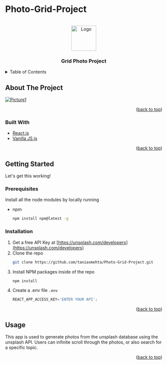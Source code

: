 # Photo-Grid-Project
<div id="top"></div>


<!-- PROJECT LOGO -->
<br />
<div align="center">
  <a href="https://res.cloudinary.com/crunchbase-production/image/upload/c_lpad,h_256,w_256,f_auto,q_auto:eco,dpr_1/tbvbvipimh2camf5nb2q">
    <img src="https://res.cloudinary.com/crunchbase-production/image/upload/c_lpad,h_256,w_256,f_auto,q_auto:eco,dpr_1/tbvbvipimh2camf5nb2q" alt="Logo" width="80" height="80">
  </a>

<h3 align="center">Grid Photo Project</h3>

</div>



<!-- TABLE OF CONTENTS -->
<details>
  <summary>Table of Contents</summary>
  <ol>
    <li>
      <a href="#about-the-project">About The Project</a>
      <ul>
        <li><a href="#built-with">Built With</a></li>
      </ul>
    </li>
    <li>
      <a href="#getting-started">Getting Started</a>
      <ul>
        <li><a href="#prerequisites">Prerequisites</a></li>
        <li><a href="#installation">Installation</a></li>
      </ul>
    </li>
    <li><a href="#usage">Usage</a></li>
  </ol>
</details>



<!-- ABOUT THE PROJECT -->
## About The Project

<a href="https://imgbb.com/"><img src="https://i.ibb.co/XyB9T6x/Picture1.png" alt="Picture1" border="0" /></a>

<p align="right">(<a href="#top">back to top</a>)</p>



### Built With

* [React.js](https://nextjs.org/)
* [Vanilla JS.js](http://vanilla-js.com/)

<p align="right">(<a href="#top">back to top</a>)</p>



<!-- GETTING STARTED -->
## Getting Started

Let's get this working!

### Prerequisites

Install all the node modules by locally running
* npm
  ```sh
  npm install npm@latest -g
  ```

### Installation

1. Get a free API Key at [https://unsplash.com/developers](https://unsplash.com/developers)
2. Clone the repo
   ```sh
   git clone https://github.com/taniaxmehta/Photo-Grid-Project.git
   ```
3. Install NPM packages inside of the repo
   ```sh
   npm install
   ```
4. Create a .env file `.env`
   ```js
   REACT_APP_ACCESS_KEY='ENTER YOUR API';
   ```

<p align="right">(<a href="#top">back to top</a>)</p>



<!-- USAGE EXAMPLES -->
## Usage

This app is used to generate photos from the unsplash database using the unsplash API.
Users can infinite scroll through the photos, or also search for a specific topic.


<p align="right">(<a href="#top">back to top</a>)</p>





<!-- MARKDOWN LINKS & IMAGES -->
<!-- https://www.markdownguide.org/basic-syntax/#reference-style-links -->
[contributors-shield]: https://img.shields.io/github/contributors/taniaxmehta/Photo-Grid-Project.svg?style=for-the-badge
[contributors-url]: https://github.com/taniaxmehta/Photo-Grid-Project/graphs/contributors
[forks-shield]: https://img.shields.io/github/forks/taniaxmehta/Photo-Grid-Project.svg?style=for-the-badge
[forks-url]: https://github.com/taniaxmehta/Photo-Grid-Project/network/members
[stars-shield]: https://img.shields.io/github/stars/taniaxmehta/Photo-Grid-Project.svg?style=for-the-badge
[stars-url]: https://github.com/taniaxmehta/Photo-Grid-Project/stargazers
[issues-shield]: https://img.shields.io/github/issues/taniaxmehta/Photo-Grid-Project.svg?style=for-the-badge
[issues-url]: https://github.com/taniaxmehta/Photo-Grid-Project/issues
[license-shield]: https://img.shields.io/github/license/taniaxmehta/Photo-Grid-Project.svg?style=for-the-badge
[license-url]: https://github.com/taniaxmehta/Photo-Grid-Project/blob/master/LICENSE.txt
[product-screenshot]: images/screenshot.png
